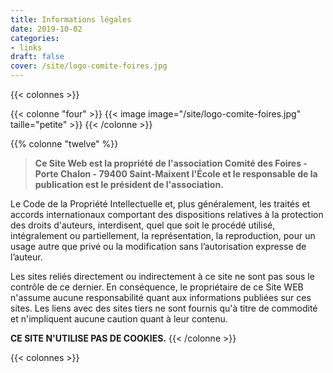 ```yaml
---
title: Informations légales
date: 2019-10-02
categories: 
- links
draft: false
cover: /site/logo-comite-foires.jpg
---
```

<!--more-->
{{< colonnes >}}

{{< colonne "four" >}}
{{< image image="/site/logo-comite-foires.jpg" taille="petite" >}}
{{< /colonne >}}

{{% colonne "twelve" %}}
> **Ce Site Web est la propriété de l'association
Comité des Foires - Porte Chalon - 79400 Saint-Maixent l'École
et le responsable de la publication est le président de l'association.**

Le Code de la Propriété Intellectuelle et, plus généralement, les traités et accords internationaux comportant des dispositions relatives à la protection des droits d'auteurs, interdisent, quel que soit le procédé utilisé, intégralement ou partiellement, la représentation, la reproduction, pour un usage autre que privé ou la modification sans l’autorisation expresse de l’auteur.

Les sites reliés directement ou indirectement à ce site ne sont pas sous le contrôle de ce dernier. En conséquence, le propriétaire de ce Site WEB n'assume aucune responsabilité quant aux informations publiées sur ces sites. Les liens avec des sites tiers ne sont fournis qu'à titre de commodité et n'impliquent aucune caution quant à leur contenu.

**CE SITE N'UTILISE PAS DE COOKIES.**
{{< /colonne >}}

{{< colonnes >}}
